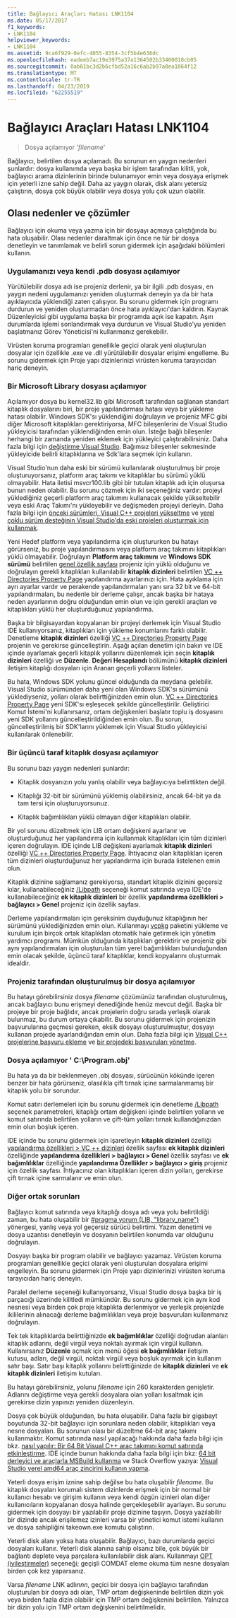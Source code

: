 ```yaml
---
title: Bağlayıcı Araçları Hatası LNK1104
ms.date: 05/17/2017
f1_keywords:
- LNK1104
helpviewer_keywords:
- LNK1104
ms.assetid: 9ca6f929-0efc-4055-8354-3cf5b4e636dc
ms.openlocfilehash: eadeeb7ac19e3975a37a1364502b33400018cb05
ms.sourcegitcommit: 0ab61bc3d2b6cfbd52a16c6ab2b97a8ea1864f12
ms.translationtype: MT
ms.contentlocale: tr-TR
ms.lasthandoff: 04/23/2019
ms.locfileid: "62255519"
---
```

# <a name="linker-tools-error-lnk1104"></a>Bağlayıcı Araçları Hatası LNK1104

> Dosya açılamıyor '*filename*'

Bağlayıcı, belirtilen dosya açılamadı. Bu sorunun en yaygın nedenleri şunlardır: dosya kullanımda veya başka bir işlem tarafından kilitli, yok, bağlayıcı arama dizinlerinin birinde bulunamıyor emin veya dosyaya erişmek için yeterli izne sahip değil. Daha az yaygın olarak, disk alanı yetersiz çalıştırın, dosya çok büyük olabilir veya dosya yolu çok uzun olabilir.

## <a name="possible-causes-and-solutions"></a>Olası nedenler ve çözümler

Bağlayıcı için okuma veya yazma için bir dosyayı açmaya çalıştığında bu hata oluşabilir. Olası nedenler daraltmak için önce ne tür bir dosya denetleyin ve tanımlamak ve belirli sorun gidermek için aşağıdaki bölümleri kullanın.

### <a name="cannot-open-your-app-or-its-pdb-file"></a>Uygulamanızı veya kendi .pdb dosyası açılamıyor

Yürütülebilir dosya adı ise projeniz derlenir, ya bir ilgili .pdb dosyası, en yaygın nedeni uygulamanızı yeniden oluşturmak deneyin ya da bir hata ayıklayıcıda yüklendiği zaten çalışıyor. Bu sorunu gidermek için programı durdurun ve yeniden oluşturmadan önce hata ayıklayıcı'dan kaldırın. Kaynak Düzenleyicisi gibi uygulama başka bir programda açık ise kapatın. Aşırı durumlarda işlemi sonlandırmak veya durdurun ve Visual Studio'yu yeniden başlatmanız Görev Yöneticisi'ni kullanmanız gerekebilir.

Virüsten koruma programları genellikle geçici olarak yeni oluşturulan dosyalar için özellikle .exe ve .dll yürütülebilir dosyalar erişimi engelleme. Bu sorunu gidermek için Proje yapı dizinlerinizi virüsten koruma tarayıcıdan hariç deneyin.

### <a name="cannot-open-a-microsoft-library-file"></a>Bir Microsoft Library dosyası açılamıyor

Açılamıyor dosya bu kernel32.lib gibi Microsoft tarafından sağlanan standart kitaplık dosyalarını biri, bir proje yapılandırması hatası veya bir yükleme hatası olabilir. Windows SDK'sı yüklendiğini doğrulayın ve projeniz MFC gibi diğer Microsoft kitaplıkları gerektiriyorsa, MFC bileşenlerini de Visual Studio yükleyicisi tarafından yüklendiğinden emin olun. İsteğe bağlı bileşenler herhangi bir zamanda yeniden eklemek için yükleyici çalıştırabilirsiniz. Daha fazla bilgi için [değiştirme Visual Studio](/visualstudio/install/modify-visual-studio). Bağımsız bileşenler sekmesinde yükleyicide belirli kitaplıklarına ve Sdk'lara seçmek için kullanın.

Visual Studio'nun daha eski bir sürümü kullanılarak oluşturulmuş bir proje oluşturuyorsanız, platform araç takımı ve kitaplıklar bu sürümü yüklü olmayabilir. Hata iletisi msvcr100.lib gibi bir tutulan kitaplık adı için oluşursa bunun neden olabilir. Bu sorunu çözmek için iki seçeneğiniz vardır: projeyi yüklediğiniz geçerli platform araç takımını kullanacak şekilde yükseltebilir veya eski Araç Takımı'nı yükleyebilir ve değişmeden projeyi derleyin. Daha fazla bilgi için [önceki sürümleri, Visual C++ projeleri yükseltme](../../porting/upgrading-projects-from-earlier-versions-of-visual-cpp.md) ve [yerel çoklu sürüm desteğinin Visual Studio'da eski projeleri oluşturmak için kullanmak](../../porting/use-native-multi-targeting.md).

Yeni Hedef platform veya yapılandırma için oluştururken bu hatayı görürseniz, bu proje yapılandırmasını veya platform araç takımını kitaplıkları yüklü olmayabilir. Doğrulayın **Platform araç takımını** ve **Windows SDK sürümü** belirtilen [genel özellik sayfası](../../build/reference/general-property-page-project.md) projeniz için yüklü olduğunu ve doğrulayın gerekli kitaplıkları kullanılabilir **kitaplık dizinleri** belirtilen [VC ++ Directories Property Page](../../build/reference/vcpp-directories-property-page.md) yapılandırma ayarlarınızı için. Hata ayıklama için ayrı ayarlar vardır ve perakende yapılandırmaları yanı sıra 32 bit ve 64-bit yapılandırmaları, bu nedenle bir derleme çalışır, ancak başka bir hataya neden ayarlarının doğru olduğundan emin olun ve için gerekli araçları ve kitaplıkları yüklü her oluşturduğunuz yapılandırma.

Başka bir bilgisayardan kopyalanan bir projeyi derlemek için Visual Studio IDE kullanıyorsanız, kitaplıkları için yükleme konumlarını farklı olabilir. Denetleme **kitaplık dizinleri** özelliği [VC ++ Directories Property Page](../../build/reference/vcpp-directories-property-page.md) projenin ve gerekirse güncelleştirin. Aşağı açılan denetim için bakın ve IDE içinde ayarlamak geçerli kitaplık yollarını düzenlemek için seçin **kitaplık dizinleri** özelliği ve **Düzenle**. **Değeri Hesaplandı** bölümünü **kitaplık dizinleri** iletişim kitaplığı dosyaları için Aranan geçerli yollarını listeler.

Bu hata, Windows SDK yolunu güncel olduğunda da meydana gelebilir. Visual Studio sürümünden daha yeni olan Windows SDK'sı sürümünü yüklediyseniz, yolları olarak belirttiğinizden emin olun. [VC ++ Directories Property Page](../../build/reference/vcpp-directories-property-page.md) yeni SDK'sı eşleşecek şekilde güncelleştirilir. Geliştirici Komut İstemi'ni kullanırsanız, ortam değişkenleri başlatır toplu iş dosyasını yeni SDK yollarını güncelleştirildiğinden emin olun. Bu sorun, güncelleştirilmiş bir SDK'larını yüklemek için Visual Studio yükleyicisi kullanılarak önlenebilir.

### <a name="cannot-open-a-third-party-library-file"></a>Bir üçüncü taraf kitaplık dosyası açılamıyor

Bu sorunu bazı yaygın nedenleri şunlardır:

- Kitaplık dosyanızın yolu yanlış olabilir veya bağlayıcıya belirttikten değil.

- Kitaplığı 32-bit bir sürümünü yüklemiş olabilirsiniz, ancak 64-bit ya da tam tersi için oluşturuyorsunuz.

- Kitaplık bağımlılıkları yüklü olmayan diğer kitaplıkları olabilir.

Bir yol sorunu düzeltmek için LIB ortam değişkeni ayarlanır ve oluşturduğunuz her yapılandırma için kullanmak kitaplıkları için tüm dizinleri içeren doğrulayın. IDE içinde LIB değişkeni ayarlamak **kitaplık dizinleri** özelliği [VC ++ Directories Property Page](../../build/reference/vcpp-directories-property-page.md). İhtiyacınız olan kitaplıkları içeren tüm dizinleri oluşturduğunuz her yapılandırma için burada listelenen emin olun.

Kitaplık dizinine sağlamanız gerekiyorsa, standart kitaplık dizinini geçersiz kılar, kullanabileceğiniz [/Libpath](../../build/reference/libpath-additional-libpath.md) seçeneği komut satırında veya IDE'de kullanabileceğiniz **ek kitaplık dizinleri** bir özellik **yapılandırma özellikleri > bağlayıcı > Genel** projeniz için özellik sayfası.

Derleme yapılandırmaları için gereksinim duyduğunuz kitaplığının her sürümünü yüklediğinizden emin olun. Kullanmayı [vcpkg](../../vcpkg.md) paketini yükleme ve kurulum için birçok ortak kitaplıkları otomatik hale getirmek için yönetim yardımcı programı. Mümkün olduğunda kitaplıkları gerektirir ve projeniz gibi aynı yapılandırmaları için oluşturulan tüm yerel bağımlılıkları bulunduğundan emin olacak şekilde, üçüncü taraf kitaplıklar, kendi kopyalarını oluşturmak idealdir.

### <a name="cannot-open-a-file-built-by-your-project"></a>Projeniz tarafından oluşturulmuş bir dosya açılamıyor

Bu hatayı görebilirsiniz dosya *filename* çözümünüz tarafından oluşturulmuş, ancak bağlayıcı bunu erişmeyi denediğinde henüz mevcut değil. Başka bir projeye bir proje bağlıdır, ancak projelerin doğru sırada yerleşik olarak bulunmaz, bu durum ortaya çıkabilir. Bu sorunu gidermek için projenizin başvurularına geçmesi gereken, eksik dosyayı oluşturulmuştur, dosyayı kullanan projede ayarlandığından emin olun. Daha fazla bilgi için [Visual C++ projelerine başvuru ekleme](../../build/adding-references-in-visual-cpp-projects.md) ve [bir projedeki başvuruları yönetme](/visualstudio/ide/managing-references-in-a-project).

### <a name="cannot-open-file-cprogramobj"></a>Dosya açılamıyor ' C:\\Program.obj'

Bu hata ya da bir beklenmeyen .obj dosyası, sürücünün kökünde içeren benzer bir hata görürseniz, olasılıkla çift tırnak içine sarmalanmamış bir kitaplık yolu bir sorundur.

Komut satırı derlemeleri için bu sorunu gidermek için denetleme [/Libpath](../../build/reference/libpath-additional-libpath.md) seçenek parametreleri, kitaplığı ortam değişkeni içinde belirtilen yolların ve komut satırında belirtilen yolların ve çift-tüm yolları tırnak kullandığınızdan emin olun boşluk içeren.

IDE içinde bu sorunu gidermek için işaretleyin **kitaplık dizinleri** özelliği [yapılandırma özellikleri > VC ++ dizinleri](../../build/reference/vcpp-directories-property-page.md) özellik sayfası **ek kitaplık dizinleri** özelliğinde **yapılandırma özellikleri > bağlayıcı > Genel** özellik sayfası ve **ek bağımlılıklar** özelliğinde **yapılandırma Özellikler > bağlayıcı > giriş** projeniz için özellik sayfası. İhtiyacınız olan kitaplıkları içeren dizin yolları, gerekirse çift tırnak içine sarmalanır ve emin olun.

### <a name="other-common-issues"></a>Diğer ortak sorunları

Bağlayıcı komut satırında veya kitaplığı dosya adı veya yolu belirtildiği zaman, bu hata oluşabilir bir [#pragma yorum (LIB, "library_name")](../../preprocessor/comment-c-cpp.md) yönergesi, yanlış veya yol geçersiz sürücü belirtimi. Yazım denetimi ve dosya uzantısı denetleyin ve dosyanın belirtilen konumda var olduğunu doğrulayın.

Dosyayı başka bir program olabilir ve bağlayıcı yazamaz. Virüsten koruma programları genellikle geçici olarak yeni oluşturulan dosyalara erişimi engelleyin. Bu sorunu gidermek için Proje yapı dizinlerinizi virüsten koruma tarayıcıdan hariç deneyin.

Paralel derleme seçeneği kullanıyorsanız, Visual Studio dosya başka bir iş parçacığı üzerinde kilitledi mümkündür. Bu sorunu gidermek için aynı kod nesnesi veya birden çok proje kitaplıkta derlenmiyor ve yerleşik projenizde ikililerinin alınacağı derleme bağımlılıkları veya proje başvuruları kullanmanız doğrulayın.

Tek tek kitaplıklarda belirttiğinizde **ek bağımlılıklar** özelliği doğrudan alanları kitaplık adlarını, değil virgül veya noktalı ayırmak için virgül kullanın. Kullanırsanız **Düzenle** açmak için menü öğesi **ek bağımlılıklar** iletişim kutusu, adları, değil virgül, noktalı virgül veya boşluk ayırmak için kullanım satır başı. Satır başı kitaplık yollarını belirttiğinizde de **kitaplık dizinleri** ve **ek kitaplık dizinleri** iletişim kutuları.

Bu hatayı görebilirsiniz, yolunu *filename* için 260 karakterden genişletir. Adlarını değiştirme veya gerekli dosyalara olan yolları kısaltmak için gerekirse dizin yapınızı yeniden düzenleyin.

Dosya çok büyük olduğundan, bu hata oluşabilir. Daha fazla bir gigabayt boyutunda 32-bit bağlayıcı için sorunlara neden olabilir, kitaplıkları veya nesne dosyaları. Bu sorunun olası bir düzeltme 64-bit araç takımı kullanmaktır. Komut satırında nasıl yapılacağı hakkında daha fazla bilgi için bkz. [nasıl yapılır: Bir 64 Bit Visual C++ araç takımını komut satırında etkinleştirme](../../build/how-to-enable-a-64-bit-visual-cpp-toolset-on-the-command-line.md). IDE içinde bunun hakkında daha fazla bilgi için bkz: [64 bit derleyici ve araçlarla MSBuild kullanma](../../build/walkthrough-using-msbuild-to-create-a-visual-cpp-project.md#using-msbuild-to-build-your-project) ve Stack Overflow yazıya: [Visual Studio yerel amd64 araç zincirini kullanın yapma](http://stackoverflow.com/questions/19820718/how-to-make-visual-studio-use-the-native-amd64-toolchain/23793055).

Yeterli dosya erişim iznine sahip değilse bu hata oluşabilir *filename*. Bu kitaplık dosyaları korumalı sistem dizinlerde erişmek için bir normal bir kullanıcı hesabı ve girişim kullanın veya kendi özgün izinleri olan diğer kullanıcıların kopyalanan dosya halinde gerçekleşebilir ayarlayın. Bu sorunu gidermek için dosyayı bir yazılabilir proje dizinine taşıyın. Dosya yazılabilir bir dizinde ancak erişilemez izinleri varsa bir yönetici komut istemi kullanın ve dosya sahipliğini takeown.exe komutu çalıştırın.

Yeterli disk alanı yoksa hata oluşabilir. Bağlayıcı, bazı durumlarda geçici dosyaları kullanır. Yeterli disk alanına sahip olsanız bile, çok büyük bir bağlantı deplete veya parçalara kullanılabilir disk alanı. Kullanmayı [OPT (iyileştirmeler)](../../build/reference/opt-optimizations.md) seçeneği; geçişli COMDAT eleme okuma tüm nesne dosyaları birden çok kez yaparsanız.

Varsa *filename* LNK adlı*nnn*, geçici bir dosya için bağlayıcı tarafından oluşturulan bir dosya adı olan, TMP ortam değişkeninde belirtilen dizin yok veya birden fazla dizin olabilir için TMP ortam değişkenini belirtilen. Yalnızca bir dizin yolu için TMP ortam değişkenini belirtilmelidir.
